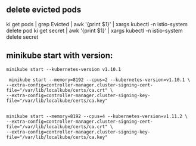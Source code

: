 ## delete evicted pods
 ki get pods | grep Evicted | awk '{print $1}' | xargs kubectl -n istio-system delete pod
 ki get secret | awk '{print $1}' | xargs kubectl -n istio-system delete secret
## minikube start with version:
    minikube start --kubernetes-version v1.10.1
    
     minikube start --memory=8192 --cpus=2 --kubernetes-version=v1.10.1 \
    --extra-config=controller-manager.cluster-signing-cert-file="/var/lib/localkube/certs/ca.crt" \
    --extra-config=controller-manager.cluster-signing-key-file="/var/lib/localkube/certs/ca.key"
    
    
    minikube start --memory=8192 --cpus=4 --kubernetes-version=v1.11.2 \
    --extra-config=controller-manager.cluster-signing-cert-file="/var/lib/localkube/certs/ca.crt" \
    --extra-config=controller-manager.cluster-signing-key-file="/var/lib/localkube/certs/ca.key"  